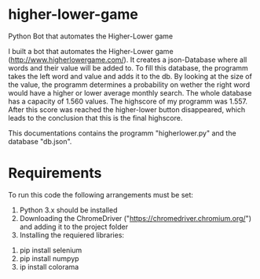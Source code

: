 # higher-lower-game
Python Bot that automates the Higher-Lower game

I built a bot that automates the Higher-Lower game (http://www.higherlowergame.com/). 
It creates a json-Database where all words and their value will be added to. 
To fill this database, the programm takes the left word and value and adds it to the db.
By looking at the size of the value, the programm determines a probability on wether the right word would have a higher or lower average monthly search.
The whole database has a capacity of 1.560 values. The highscore of my programm was 1.557. After this score was reached the higher-lower button disappeared, which leads to the conclusion that this is the final highscore.

This documentations contains the programm "higherlower.py" and the database "db.json".

# Requirements
To run this code the following arrangements must be set:
 1. Python 3.x should be installed
 2. Downloading the ChromeDriver ("https://chromedriver.chromium.org/") and adding it to the project folder
 3. Installing the requiered libraries:
   1) pip install selenium
   2) pip install numpyp
   3) ip install colorama
